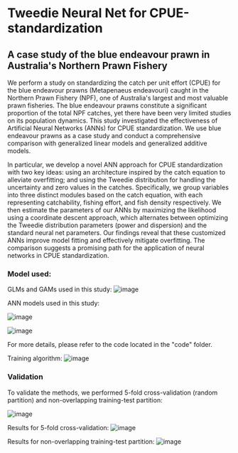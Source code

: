 # Tweedie Neural Net for CPUE-standardization
## A case study of the blue endeavour prawn in Australia's Northern Prawn Fishery


We perform a study on standardizing the catch per unit effort (CPUE) for the blue endeavour prawns (Metapenaeus endeavouri) caught in the Northern Prawn Fishery (NPF), one of Australia's largest and most valuable prawn fisheries. The blue endeavour prawns constitute a significant proportion of the total NPF catches, yet there have been very limited studies on its population dynamics. This study investigated the effectiveness of Artificial Neural Networks (ANNs) for CPUE standardization. We use blue endeavour prawns as a case study and conduct a comprehensive comparison with generalized linear models and generalized additive models.

In particular, we develop a novel ANN approach for CPUE standardization with two key ideas: using an architecture inspired by the catch equation to alleviate overfitting; and using the Tweedie distribution for handling the uncertainty and zero values in the catches. Specifically, we group variables into three distinct modules based on the catch equation, with each representing catchability, fishing effort, and fish density respectively. We then estimate the parameters of our ANNs by maximizing the likelihood using a coordinate descent approach, which alternates between optimizing the Tweedie distribution parameters (power and dispersion) and the standard neural net parameters. Our findings reveal that these customized ANNs improve model fitting and effectively mitigate overfitting. The comparison suggests a promising path for the application of neural networks in CPUE standardization.

### Model used:

GLMs and GAMs used in this study:
![image](https://github.com/leiyeming/tweedie-neural-net-for-CPUE-standardization/assets/47510325/22c90e0a-9a45-4856-8283-de63a454ef94)

ANN models used in this study:

![image](https://github.com/leiyeming/tweedie-neural-net-for-CPUE-standardization/assets/47510325/2194127c-12c3-4728-819e-c3469be783ac)

![image](https://github.com/leiyeming/tweedie-neural-net-for-CPUE-standardization/assets/47510325/4610cfc1-44c7-48bd-8727-a5b5356ea545)

For more details, please refer to the code located in the "code" folder.

Training algorithm:
![image](https://github.com/leiyeming/tweedie-neural-net-for-CPUE-standardization/assets/47510325/a11c2f7f-ff17-43d4-a12f-5879b3f67da4)


### Validation
To validate the methods, we performed 5-fold cross-validation (random partition) and non-overlapping training-test partition:

![image](https://github.com/leiyeming/tweedie-neural-net-for-CPUE-standardization/assets/47510325/8640f791-caaf-43d7-ad54-f87f0a073ce6)


Results for 5-fold cross-validation:
![image](https://github.com/leiyeming/tweedie-neural-net-for-CPUE-standardization/assets/47510325/265bd5f0-737f-48de-8990-eb7b5794a56c)

Results for non-overlapping training-test partition:
![image](https://github.com/leiyeming/tweedie-neural-net-for-CPUE-standardization/assets/47510325/43eeffc0-1c27-4de5-8af6-7630dafe03ca)

